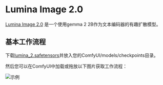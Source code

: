 # Lumina Image 2.0

[Lumina Image 2.0](https://github.com/Alpha-VLLM/Lumina-Image-2.0) 是一个使用gemma 2 2B作为文本编码器的有趣扩散模型。

## 基本工作流程

下载[lumina_2.safetensors](https://huggingface.co/Comfy-Org/Lumina_Image_2.0_Repackaged/blob/main/all_in_one/lumina_2.safetensors)并放入您的ComfyUI/models/checkpoints目录。

然后您可以在ComfyUI中加载或拖放以下图片获取工作流程：

![示例](lumina2_basic_example.png)

